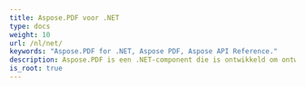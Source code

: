 ```yaml
---
title: Aspose.PDF voor .NET
type: docs
weight: 10
url: /nl/net/
keywords: "Aspose.PDF for .NET, Aspose PDF, Aspose API Reference."
description: Aspose.PDF is een .NET-component die is ontwikkeld om ontwikkelaars in staat te stellen om on-the-fly programmatisch PDF-documenten te maken, zowel eenvoudig als complex.
is_root: true
---
```

